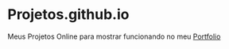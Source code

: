 # Projetos.github.io

 Meus Projetos Online para mostrar funcionando no meu <a href="https://brunoxavier.vercel.app/">Portfolio</a> 

